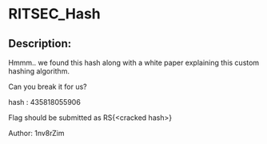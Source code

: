 
# RITSEC_Hash
## Description:
Hmmm.. we found this hash along with a white paper explaining this custom hashing algorithm.

Can you break it for us?

hash : 435818055906

Flag should be submitted as RS{\<cracked hash\>}
	
Author: 1nv8rZim

